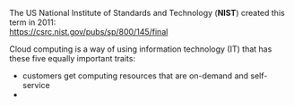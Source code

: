 The US National Institute of Standards and Technology (**NIST**) created this term in 2011:  
https://csrc.nist.gov/pubs/sp/800/145/final  

Cloud computing is a way of using information technology (IT) that has these five equally important traits:
- customers get computing resources that are on-demand and self-service
- 
